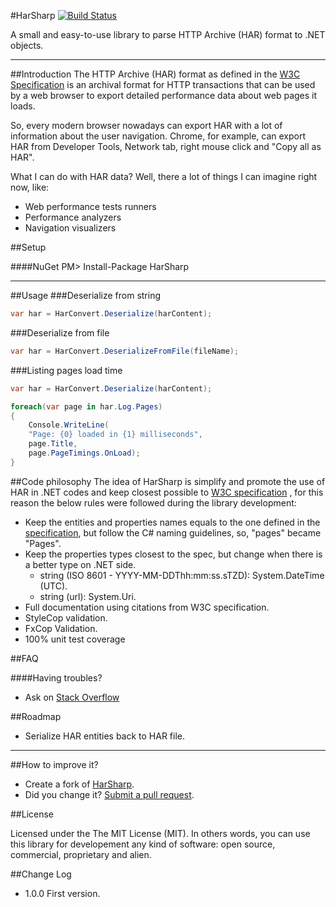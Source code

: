 #HarSharp
[![Build Status](https://travis-ci.org/giacomelli/HarSharp.png?branch=master)](https://travis-ci.org/giacomelli/HarSharp)

A small and easy-to-use library to parse HTTP Archive (HAR) format to .NET objects.

--------

##Introduction
The HTTP Archive (HAR) format as defined in the [W3C Specification](https://dvcs.w3.org/hg/webperf/raw-file/tip/specs/HAR/Overview.html) is an archival format for HTTP transactions that can be used by a web browser to export detailed performance data about web pages it loads.

So, every modern browser nowadays can export HAR with a lot of information about the user navigation. Chrome, for example, can export HAR from Developer Tools, Network tab, right mouse click and "Copy all as HAR".

What I can do with HAR data?
Well, there a lot of things I can imagine right now, like:
- Web performance tests runners
- Performance analyzers
- Navigation visualizers

##Setup

####NuGet
PM> Install-Package HarSharp


--------

##Usage
###Deserialize from string
```csharp
var har = HarConvert.Deserialize(harContent);
```

###Deserialize from file
```csharp
var har = HarConvert.DeserializeFromFile(fileName);
```

###Listing pages load time
```csharp
var har = HarConvert.Deserialize(harContent);

foreach(var page in har.Log.Pages)
{
	Console.WriteLine(
	"Page: {0} loaded in {1} milliseconds", 
	page.Title, 
	page.PageTimings.OnLoad);
}
```

##Code philosophy
The idea of HarSharp is simplify and promote the use of HAR in .NET codes and keep closest possible to [W3C specification](https://dvcs.w3.org/hg/webperf/raw-file/tip/specs/HAR/Overview.html) , for this reason the below rules were followed during the library development:
- Keep the entities and properties names equals to the one defined in the [specification](https://dvcs.w3.org/hg/webperf/raw-file/tip/specs/HAR/Overview.html), but follow the C# naming guidelines, so, "pages" became "Pages".
- Keep the properties types closest to the spec, but change when there is a better type on .NET side.
	- string (ISO 8601 - YYYY-MM-DDThh:mm:ss.sTZD): System.DateTime (UTC).
	- string (url): System.Uri.
- Full documentation using citations from W3C specification.
- StyleCop validation.
- FxCop Validation.
- 100% unit test coverage

##FAQ

####Having troubles? 
 - Ask on [Stack Overflow](http://stackoverflow.com/search?q=HarSharp)

##Roadmap

  - Serialize HAR entities back to HAR file.
 
--------

##How to improve it?
- Create a fork of [HarSharp](https://github.com/giacomelli/HarSharp/fork). 
- Did you change it? [Submit a pull request](https://github.com/giacomelli/HarSharp/pull/new/master).


##License

Licensed under the The MIT License (MIT).
In others words, you can use this library for developement any kind of software: open source, commercial, proprietary and alien.


##Change Log
 - 1.0.0 First version.

